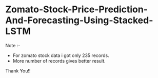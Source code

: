 # Zomato-Stock-Price-Prediction-And-Forecasting-Using-Stacked-LSTM

Note :-
- For zomato stock data i got only 235 records. 
- More number of records gives better result. 


Thank You!!

